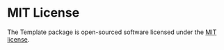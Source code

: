 # MIT License

The Template package is open-sourced software licensed under the [MIT license](https://opensource.org/licenses/MIT).
